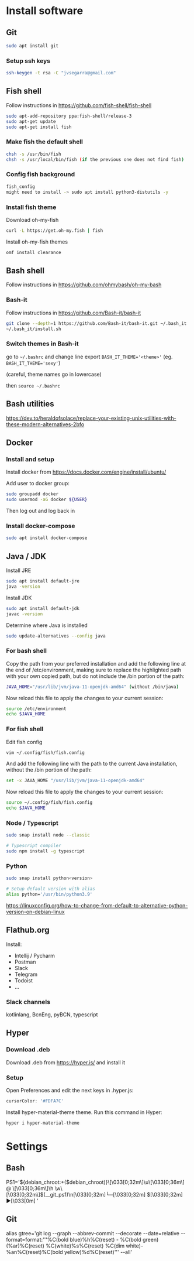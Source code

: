 # Install software
## Git
```bash
sudo apt install git
```

### Setup ssh keys
```bash
ssh-keygen -t rsa -C "jvsegarra@gmail.com"
```

## Fish shell
Follow instructions in <https://github.com/fish-shell/fish-shell>

```bash
sudo apt-add-repository ppa:fish-shell/release-3
sudo apt-get update
sudo apt-get install fish
```

### Make fish the default shell
```bash
chsh -s /usr/bin/fish
chsh -s /usr/local/bin/fish (if the previous one does not find fish)
```

### Config fish background
```bash
fish_config
might need to install -> sudo apt install python3-distutils -y 
```

### Install fish theme
Download oh-my-fish
```bash
curl -L https://get.oh-my.fish | fish
```

Install oh-my-fish themes
```bash
omf install clearance
```

## Bash shell
Follow instructions in <https://github.com/ohmybash/oh-my-bash>

### Bash-it
Follow instructions in <https://github.com/Bash-it/bash-it>

```bash
git clone --depth=1 https://github.com/Bash-it/bash-it.git ~/.bash_it
~/.bash_it/install.sh
```
### Switch themes in Bash-it
go to ```~/.bashrc``` and change line export ```BASH_IT_THEME='<theme>'``` (eg. ```BASH_IT_THEME='sexy'```)

(careful, theme names go in lowercase)

then ```source ~/.bashrc```

## Bash utilities
<https://dev.to/heraldofsolace/replace-your-existing-unix-utilities-with-these-modern-alternatives-2bfo>

## Docker
### Install and setup
Install docker from <https://docs.docker.com/engine/install/ubuntu/>

Add user to docker group:
```bash
sudo groupadd docker
sudo usermod -aG docker ${USER}
```
Then log out and log back in

### Install docker-compose
```bash
sudo apt install docker-compose
```

## Java / JDK
Install JRE
```bash
sudo apt install default-jre
java -version
```

Install JDK
```bash
sudo apt install default-jdk
javac -version
```

Determine where Java is installed
```bash
sudo update-alternatives --config java
```

### For bash shell
Copy the path from your preferred installation and add the following line at the end of /etc/environment, making sure to replace the highlighted path with your own copied path, but do not include the /bin portion of the path:
```bash
JAVA_HOME="/usr/lib/jvm/java-11-openjdk-amd64" (without /bin/java)
```

Now reload this file to apply the changes to your current session:
```bash
source /etc/environment
echo $JAVA_HOME
```

### For fish shell
Edit fish config
```bash
vim ~/.config/fish/fish.config
```

And add the following line with the path to the current Java installation, without the /bin portion of the path:
```bash
set -x JAVA_HOME "/usr/lib/jvm/java-11-openjdk-amd64"
```

Now reload this file to apply the changes to your current session:
```bash
source ~/.config/fish/fish.config
echo $JAVA_HOME
```

### Node / Typescript
```bash
sudo snap install node --classic

# Typescript compiler
sudo npm install -g typescript
```

### Python
```bash
sudo snap install python<version>

# Setup default version with alias
alias python='/usr/bin/python3.9'
```
https://linuxconfig.org/how-to-change-from-default-to-alternative-python-version-on-debian-linux

## Flathub.org
Install:
- Intellij / Pycharm
- Postman
- Slack
- Telegram
- Todoist
- ...

### Slack channels
kotlinlang, BcnEng, pyBCN, typescript

## Hyper
### Download .deb
Download .deb from <https://hyper.is/> and install it

### Setup
Open Preferences and edit the next keys in .hyper.js:
```javascript
cursorColor: '#FDFA7C'
```
Install hyper-material-theme theme. Run this command in Hyper:
```bash
hyper i hyper-material-theme
```

# Settings
## Bash

PS1='${debian_chroot:+($debian_chroot)}\[\033[0;32m\]\u\[\033[0;36m\] @ \[\033[0;36m\]\h \w\[\033[0;32m\]$(__git_ps1)\n\[\033[0;32m\]└─\[\033[0;32m\] \$\[\033[0;32m\] ▶\[\033[0m\] '

## Git

alias gtree='git log --graph --abbrev-commit --decorate --date=relative --format=format:'\''%C(bold blue)%h%C(reset) - %C(bold green)(%ar)%C(reset) %C(white)%s%C(reset) %C(dim white)- %an%C(reset)%C(bold yellow)%d%C(reset)'\'' --all'
